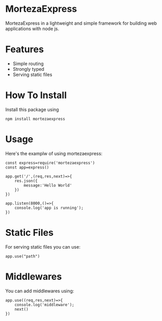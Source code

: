 # MortezaExpress
MortezaExpress in a lightweight and simple framework for building web applications with node js.
# Features
- Simple routing
- Strongly typed
- Serving static files
# How To Install
Install this package using
```
npm install mortezaexpress
```
# Usage
Here's the examplw of using mortezaexpress:
```
const express=require('mortezaexpress')
const app=express()

app.get('/',(req,res,next)=>{
    res.json({
        message:'Hello World'
    })
})

app.listen(8000,()=>{
    console.log('app is running');
})
```
# Static Files
For serving static files you can use:
```
app.use("path")
```
# Middlewares
You can add middlewares using:
```
app.use((req,res,next)=>{
    console.log('middleware');
    next()
})
```






